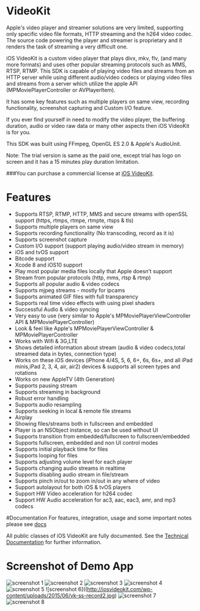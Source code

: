 VideoKit
===

Apple's video player and streamer solutions are very limited, supporting only specific video file formats, HTTP streaming and the h264 video codec. The source code powering the player and streamer is proprietary and it renders the task of streaming a very difficult one.

iOS VideoKit is a custom video player that plays divx, mkv, flv, (and many more formats) and uses other popular streaming protocols such as MMS, RTSP, RTMP. This SDK is capable of playing video files and streams from an HTTP server while using different audio/video codecs or playing video files and streams from a server which utilize the apple API (MPMoviePlayerController or AVPlayerItem).

It has some key features such as multiple players on same view, recording functionality, screenshot capturing and Custom I/O feature.

If you ever find yourself in need to modify the video player, the buffering duration, audio or video raw data or many other aspects then iOS VideoKit is for you.

This SDK was built using FFmpeg, OpenGL ES 2.0 & Apple's AudioUnit.

Note: The trial version is same as the paid one, except trial has logo on screen and it has a 15 minutes play duration limitation.


###You can purchase a commercial license at [iOS VideoKit](http://iosvideokit.com).

# Features

- Supports RTSP, RTMP, HTTP, MMS and secure streams with openSSL support (https, rtmps, rtmpe, rtmpte, rtsps & tls)
- Supports multiple players on same view
- Supports recording functionality (No transcoding, record as it is)
- Supports screenshot capture
- Custom I/O support (support playing audio/video stream in memory)
- iOS and tvOS support
- Bitcode support
- Xcode 8 and iOS10 support
- Play most popular media files locally that Apple doesn’t support
- Stream from popular protocols (http, mms, rtsp & rtmp)
- Supports all popular audio & video codecs
- Supports mjpeg streams - mostly for ipcams
- Supports animated GIF files with full transparency
- Supports real time video effects with using pixel shaders
- Successful Audio & video syncing
- Very easy to use (very similar to Apple's MPMoviePlayerViewController API & MPMoviePlayerController)
- Look & feel like Apple's MPMoviePlayerViewController & MPMoviePlayerController
- Works with Wifi & 3G,LTE
- Shows detailed information about stream (audio & video codecs,total streamed data in bytes, connection type)
- Works on these iOS devices (iPhone 4/4S, 5, 6, 6+, 6s, 6s+, and all iPad minis,iPad 2, 3, 4, air, air2) devices & supports all screen types and rotations
- Works on new AppleTV (4th Generation)
- Supports pausing stream
- Supports streaming in background
- Robust error handling
- Supports audio resampling
- Supports seeking in local & remote file streams
- Airplay
- Showing files/streams both in fullscreen and embedded
- Player is an NSObject instance, so can be used without UI
- Supports transition from embedded/fullscreen to fullscreen/embedded
- Supports fullscreen, embedded and non UI control modes
- Supports initial playback time for files
- Supports looping for files
- Supports adjusting volume level for each player
- Supports changing audio streams in realtime
- Supports disabling audio stream in file/stream
- Supports pinch in/out to zoom in/out in any where of video
- Support autolayout for both iOS & tvOS players
- Support HW Video acceleration for h264 codec
- Support HW Audio acceleration for ac3, aac, eac3, amr, and mp3 codecs


#Documentation
For features, integration, usage and some important notes please see [docs](http://iosvideokit.com/documentation/)

All public classes of iOS VideoKit are fully documented. See the [Technical Documentation](http://iosvideokit.com/VKAppleDoc/html) for further information.


# Screenshot of Demo App

![screenshot 1](http://iosvideokit.com/wp-content/uploads/2013/12/vk-ss-welcome.jpg)
![screenshot 2](http://iosvideokit.com/wp-content/uploads/2013/12/vk-ss-fs-playing.jpg)
![screenshot 3](http://iosvideokit.com/wp-content/uploads/2013/12/vk-ss-embedded-playing.jpg)
![screenshot 4](http://iosvideokit.com/wp-content/uploads/2013/12/vk-ss-embedded-ipcams.jpg)
![screenshot 5](http://iosvideokit.com/wp-content/uploads/2013/12/vk-ss-multi-playing.jpg)
![screenshot 6]((http://iosvideokit.com/wp-content/uploads/2015/06/vk-ss-record2.jpg)
![screenshot 7](http://iosvideokit.com/wp-content/uploads/2015/06/vk-ss-ss.jpg)
![screenshot 8](http://iosvideokit.com/wp-content/uploads/2013/12/vk-ss-fs-landscape3.jpg)



